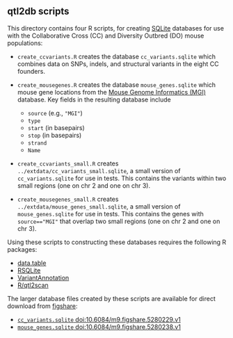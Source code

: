 ## qtl2db scripts

This directory contains four R scripts, for creating
[SQLite](https://www.sqlite.org) databases for use with the
Collaborative Cross (CC) and Diversity Outbred (DO) mouse populations:

- `create_ccvariants.R` creates the database `cc_variants.sqlite` which
  combines data on SNPs, indels, and structural variants in the eight
  CC founders.

- `create_mousegenes.R` creates the database `mouse_genes.sqlite`
  which mouse gene locations from the
  [Mouse Genome Informatics (MGI)](http://www.informatics.jax.org/)
  database. Key fields in the resulting database include

  - `source` (e.g., `"MGI"`)
  - `type`
  - `start` (in basepairs)
  - `stop` (in basepairs)
  - `strand`
  - `Name`

- `create_ccvariants_small.R` creates
  `../extdata/cc_variants_small.sqlite`, a small version of
  `cc_variants.sqlite` for use in tests. This contains the variants within
  two small regions (one on chr 2 and one on chr 3).

- `create_mousegenes_small.R` creates
  `../extdata/mouse_genes_small.sqlite`, a small version of
  `mouse_genes.sqlite` for use in tests. This contains the genes with
  `source=="MGI"` that overlap two small regions (one on chr 2 and one
  on chr 3).

Using these scripts to constructing these databases requires the
following R packages:

- [data.table](https://github.com/Rdatatable/data.table/wiki)
- [RSQLite](https://rstats-db.github.io/RSQLite/)
- [VariantAnnotation](https://bioconductor.org/packages/release/bioc/html/VariantAnnotation.html)
- [R/qtl2scan](https://github.com/rqtl/qtl2scan)

The larger database files created by these scripts are available for
direct download from [figshare](https://figshare.com):

- [`cc_variants.sqlite` doi:10.6084/m9.figshare.5280229.v1](https://doi.org/10.6084/m9.figshare.5280229.v1)
- [`mouse_genes.sqlite` doi:10.6084/m9.figshare.5280238.v1](https://doi.org/10.6084/m9.figshare.5280238.v1)
